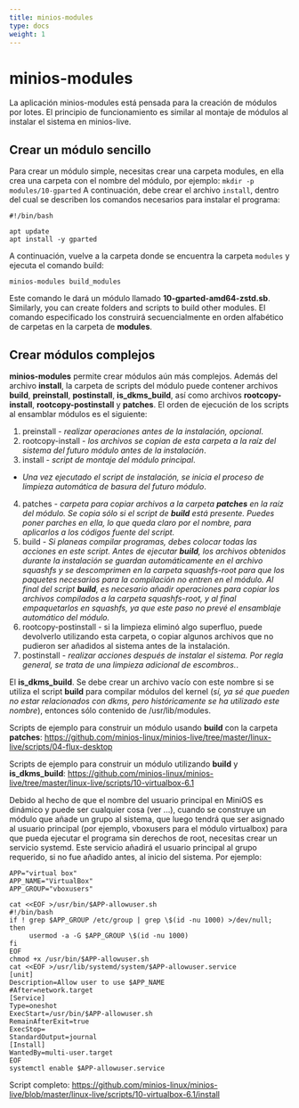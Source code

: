 ```yaml
---
title: minios-modules
type: docs
weight: 1
---
```


# minios-modules

La aplicación minios-modules está pensada para la creación de módulos por lotes. El principio de funcionamiento es similar al montaje de módulos al instalar el sistema en minios-live.
<!--more-->
## Crear un módulo sencillo
Para crear un módulo simple, necesitas crear una carpeta modules, en ella crea una carpeta con el nombre del módulo, por ejemplo:
`mkdir -p modules/10-gparted`
A continuación, debe crear el archivo `install`, dentro del cual se describen los comandos necesarios para instalar el programa:
```
#!/bin/bash

apt update
apt install -y gparted

```
A continuación, vuelve a la carpeta donde se encuentra la carpeta `modules` y ejecuta el comando build:
```
minios-modules build_modules
```
Este comando le dará un módulo llamado **10-gparted-amd64-zstd.sb**. Similarly, you can create folders and scripts to build other modules. El comando especificado los construirá secuencialmente en orden alfabético de carpetas en la carpeta de <strong>modules</strong>.

## Crear módulos complejos
**minios-modules** permite crear módulos aún más complejos. Además del archivo **install**, la carpeta de scripts del módulo puede contener archivos **build**, **preinstall**, **postinstall**, **is\_dkms\_build**, así como archivos **rootcopy- install**, **rootcopy-postinstall** y **patches**. El orden de ejecución de los scripts al ensamblar módulos es el siguiente:
1. preinstall - *realizar operaciones antes de la instalación, opcional*.
2. rootcopy-install - *los archivos se copian de esta carpeta a la raíz del sistema del futuro módulo antes de la instalación*.
3. install - *script de montaje del módulo principal*.
* *Una vez ejecutado el script de instalación, se inicia el proceso de limpieza automática de basura del futuro módulo*.
4. patches - <em> carpeta para copiar archivos a la carpeta **patches** en la raíz del módulo. Se copia sólo si el script de <strong>build</strong> está presente. Puedes poner parches en ella, lo que queda claro por el nombre, para aplicarlos a los códigos fuente del script.</em>
5. build - <em>Si planeas compilar programas, debes colocar todas las acciones en este script. Antes de ejecutar **build**, los archivos obtenidos durante la instalación se guardan automáticamente en el archivo squashfs y se descomprimen en la carpeta squashfs-root para que los paquetes necesarios para la compilación no entren en el módulo. Al final del script **build**, es necesario añadir operaciones para copiar los archivos compilados a la carpeta squashfs-root, y al final empaquetarlos en squashfs, ya que este paso no prevé el ensamblaje automático del módulo.</em>
6. rootcopy-postinstall - si la limpieza eliminó algo superfluo, puede devolverlo utilizando esta carpeta, o copiar algunos archivos que no pudieron ser añadidos al sistema antes de la instalación.
7. postinstall - *realizar acciones después de instalar el sistema. Por regla general, se trata de una limpieza adicional de escombros.*.

El <strong>is_dkms\_build</strong>. Se debe crear un archivo vacío con este nombre si se utiliza el script **build** para compilar módulos del kernel (*sí, ya sé que pueden no estar relacionados con dkms, pero históricamente se ha utilizado este nombre*), entonces sólo contenido de /usr/lib/modules.

Scripts de ejemplo para construir un módulo usando **build** con la carpeta <strong>patches</strong>: https://github.com/minios-linux/minios-live/tree/master/linux-live/scripts/04-flux-desktop

Scripts de ejemplo para construir un módulo utilizando **build** y <strong>is\_dkms\_build</strong>: https://github.com/minios-linux/minios-live/tree/master/linux-live/scripts/10-virtualbox-6.1

Debido al hecho de que el nombre del usuario principal en MiniOS es dinámico y puede ser cualquier cosa (ver ...), cuando se construye un módulo que añade un grupo al sistema, que luego tendrá que ser asignado al usuario principal (por ejemplo,
vboxusers para el módulo virtualbox) para que pueda ejecutar el programa sin derechos de root, necesitas crear un servicio systemd. Este servicio añadirá el usuario principal al grupo requerido, si no fue añadido antes, al inicio del sistema. Por ejemplo:
```
APP="virtual box"
APP_NAME="VirtualBox"
APP_GROUP="vboxusers"

cat <<EOF >/usr/bin/$APP-allowuser.sh
#!/bin/bash
if ! grep $APP_GROUP /etc/group | grep \$(id -nu 1000) >/dev/null; then
     usermod -a -G $APP_GROUP \$(id -nu 1000)
fi
EOF
chmod +x /usr/bin/$APP-allowuser.sh
cat <<EOF >/usr/lib/systemd/system/$APP-allowuser.service
[unit]
Description=Allow user to use $APP_NAME
#After=network.target
[Service]
Type=oneshot
ExecStart=/usr/bin/$APP-allowuser.sh
RemainAfterExit=true
ExecStop=
StandardOutput=journal
[Install]
WantedBy=multi-user.target
EOF
systemctl enable $APP-allowuser.service
```
Script completo: https://github.com/minios-linux/minios-live/blob/master/linux-live/scripts/10-virtualbox-6.1/install
